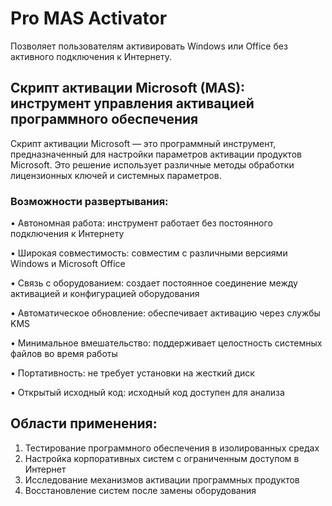 # Pro MAS Activator 
Позволяет пользователям активировать Windows или Office без активного подключения к Интернету.

## Скрипт активации Microsoft (MAS): инструмент управления активацией программного обеспечения
Скрипт активации Microsoft — это программный инструмент, предназначенный для настройки параметров активации продуктов Microsoft. Это решение использует различные методы обработки лицензионных ключей и системных параметров.

### Возможности развертывания:
• Автономная работа: инструмент работает без постоянного подключения к Интернету

• Широкая совместимость: совместим с различными версиями Windows и Microsoft Office

• Связь с оборудованием: создает постоянное соединение между активацией и конфигурацией оборудования

• Автоматическое обновление: обеспечивает активацию через службы KMS

• Минимальное вмешательство: поддерживает целостность системных файлов во время работы

• Портативность: не требует установки на жесткий диск

• Открытый исходный код: исходный код доступен для анализа

## Области применения:
1. Тестирование программного обеспечения в изолированных средах
2. Настройка корпоративных систем с ограниченным доступом в Интернет
3. Исследование механизмов активации программных продуктов
4. Восстановление систем после замены оборудования
